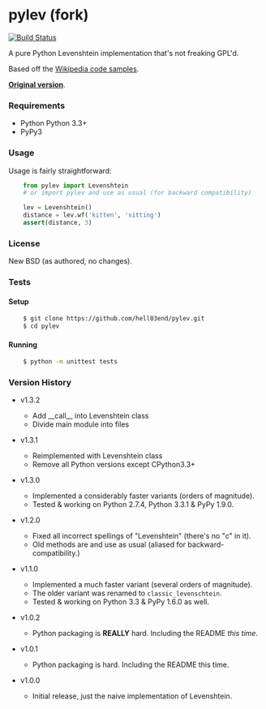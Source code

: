 # pylev (fork)
[![Build Status](https://travis-ci.org/hell03end/pylev.svg?branch=master)](https://travis-ci.org/hell03end/pylev)

A pure Python Levenshtein implementation that's not freaking GPL'd.

Based off the [Wikipedia code samples](http://en.wikipedia.org/wiki/Levenshtein_distance).

**[Original version](https://github.com/toastdriven/pylev)**.


### Requirements
* Python Python 3.3+
* PyPy3


### Usage
Usage is fairly straightforward:

```python
    from pylev import Levenshtein
    # or import pylev and use as usual (for backward compatibility)

    lev = Levenshtein()
    distance = lev.wf('kitten', 'sitting')
    assert(distance, 3)
```


### License
New BSD (as authored, no changes).


### Tests
#### Setup
```bash
    $ git clone https://github.com/hell03end/pylev.git
    $ cd pylev
```

#### Running
```bash
    $ python -m unittest tests
```


### Version History

* v1.3.2
    * Add \_\_call\_\_ into Levenshtein class
    * Divide main module into files

* v1.3.1
    * Reimplemented with Levenshtein class
    * Remove all Python versions except CPython3.3+

* v1.3.0
    * Implemented a considerably faster variants (orders of magnitude).
    * Tested & working on Python 2.7.4, Python 3.3.1 & PyPy 1.9.0.

* v1.2.0
    * Fixed all incorrect spellings of "Levenshtein" (there's no "c" in it).
    * Old methods are and use as usual (aliased for backward-compatibility.)

* v1.1.0
    * Implemented a much faster variant (several orders of magnitude).
    * The older variant was renamed to ``classic_levenschtein``.
    * Tested & working on Python 3.3 & PyPy 1.6.0 as well.

* v1.0.2
    * Python packaging is **REALLY** hard. Including the README *this time*.

* v1.0.1
    * Python packaging is hard. Including the README this time.

* v1.0.0
    * Initial release, just the naive implementation of Levenshtein.

